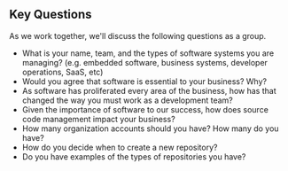 ## Key Questions

As we work together, we'll discuss the following questions as a group.

- What is your name, team, and the types of software systems you are managing? (e.g.  embedded software, business systems, developer operations, SaaS, etc)
- Would you agree that software is essential to your business? Why?
- As software has proliferated every area of the business, how has that changed the way you must work as a development team?
- Given the importance of software to our success, how  does source code management impact your business?
- How many organization accounts should you have? How many do you have?
- How do you decide when to create a new repository?
- Do you have examples of the types of repositories you have?
